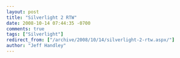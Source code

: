 ```yaml
---
layout: post
title: "Silverlight 2 RTW"
date: 2008-10-14 07:44:35 -0700
comments: true
tags: ["Silverlight"]
redirect_from: ["/archive/2008/10/14/silverlight-2-rtw.aspx/"]
author: "Jeff Handley"
---
```


